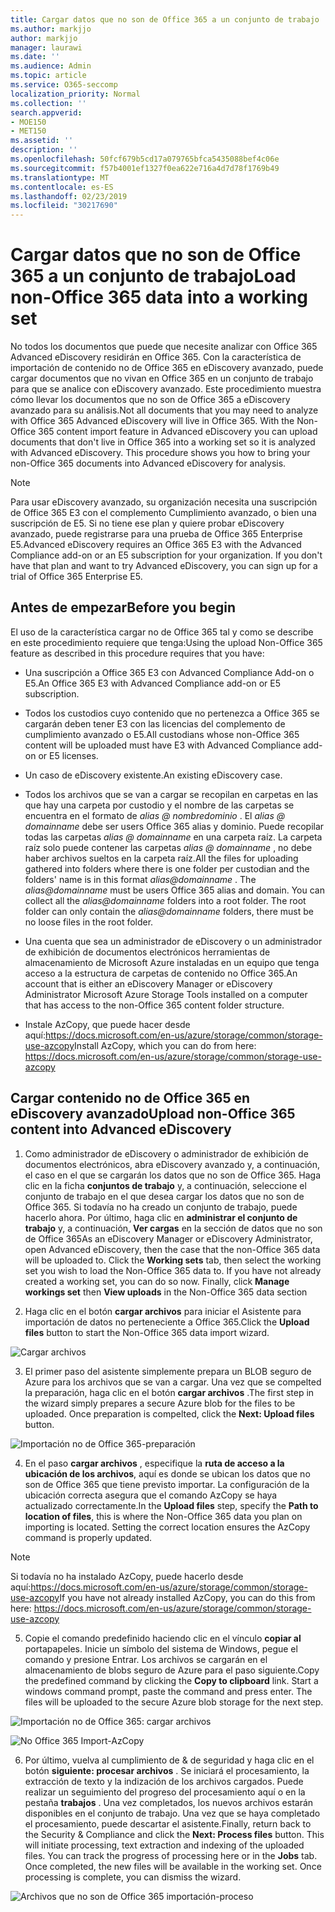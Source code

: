```yaml
---
title: Cargar datos que no son de Office 365 a un conjunto de trabajo
ms.author: markjjo
author: markjjo
manager: laurawi
ms.date: ''
ms.audience: Admin
ms.topic: article
ms.service: O365-seccomp
localization_priority: Normal
ms.collection: ''
search.appverid:
- MOE150
- MET150
ms.assetid: ''
description: ''
ms.openlocfilehash: 50fcf679b5cd17a079765bfca5435088bef4c06e
ms.sourcegitcommit: f57b4001ef1327f0ea622e716a4d7d78f1769b49
ms.translationtype: MT
ms.contentlocale: es-ES
ms.lasthandoff: 02/23/2019
ms.locfileid: "30217690"
---
```

# <a name="load-non-office-365-data-into-a-working-set"></a><span data-ttu-id="d3a35-102">Cargar datos que no son de Office 365 a un conjunto de trabajo</span><span class="sxs-lookup"><span data-stu-id="d3a35-102">Load non-Office 365 data into a working set</span></span>

<span data-ttu-id="d3a35-p101">No todos los documentos que puede que necesite analizar con Office 365 Advanced eDiscovery residirán en Office 365. Con la característica de importación de contenido no de Office 365 en eDiscovery avanzado, puede cargar documentos que no vivan en Office 365 en un conjunto de trabajo para que se analice con eDiscovery avanzado. Este procedimiento muestra cómo llevar los documentos que no son de Office 365 a eDiscovery avanzado para su análisis.</span><span class="sxs-lookup"><span data-stu-id="d3a35-p101">Not all documents that you may need to analyze with Office 365 Advanced eDiscovery will live in Office 365. With the Non-Office 365 content import feature in Advanced eDiscovery you can upload documents that don't live in Office 365 into a working set so it is analyzed with Advanced eDiscovery. This procedure shows you how to bring your non-Office 365 documents into Advanced eDiscovery for analysis.</span></span>

>[!Note]
><span data-ttu-id="d3a35-p102">Para usar eDiscovery avanzado, su organización necesita una suscripción de Office 365 E3 con el complemento Cumplimiento avanzado, o bien una suscripción de E5. Si no tiene ese plan y quiere probar eDiscovery avanzado, puede registrarse para una prueba de Office 365 Enterprise E5.</span><span class="sxs-lookup"><span data-stu-id="d3a35-p102">Advanced eDiscovery requires an Office 365 E3 with the Advanced Compliance add-on or an E5 subscription for your organization. If you don't have that plan and want to try Advanced eDiscovery, you can sign up for a trial of Office 365 Enterprise E5.</span></span>

## <a name="before-you-begin"></a><span data-ttu-id="d3a35-108">Antes de empezar</span><span class="sxs-lookup"><span data-stu-id="d3a35-108">Before you begin</span></span>
<span data-ttu-id="d3a35-109">El uso de la característica cargar no de Office 365 tal y como se describe en este procedimiento requiere que tenga:</span><span class="sxs-lookup"><span data-stu-id="d3a35-109">Using the upload Non-Office 365 feature as described in this procedure requires that you have:</span></span>

- <span data-ttu-id="d3a35-110">Una suscripción a Office 365 E3 con Advanced Compliance Add-on o E5.</span><span class="sxs-lookup"><span data-stu-id="d3a35-110">An Office 365 E3 with Advanced Compliance add-on or E5 subscription.</span></span>

- <span data-ttu-id="d3a35-111">Todos los custodios cuyo contenido que no pertenezca a Office 365 se cargarán deben tener E3 con las licencias del complemento de cumplimiento avanzado o E5.</span><span class="sxs-lookup"><span data-stu-id="d3a35-111">All custodians whose non-Office 365 content will be uploaded must have E3 with Advanced Compliance add-on or E5 licenses.</span></span>

- <span data-ttu-id="d3a35-112">Un caso de eDiscovery existente.</span><span class="sxs-lookup"><span data-stu-id="d3a35-112">An existing eDiscovery case.</span></span>

- <span data-ttu-id="d3a35-p103">Todos los archivos que se van a cargar se recopilan en carpetas en las que hay una carpeta por custodio y el nombre de las carpetas se encuentra en el formato de *alias @ nombredominio* . El *alias @ domainname* debe ser users Office 365 alias y dominio. Puede recopilar todas las carpetas *alias @ domainname* en una carpeta raíz. La carpeta raíz solo puede contener las carpetas *alias @ domainname* , no debe haber archivos sueltos en la carpeta raíz.</span><span class="sxs-lookup"><span data-stu-id="d3a35-p103">All the files for uploading gathered into folders where there is one folder per custodian and the folders' name is in this format *alias@domainname* . The *alias@domainname* must be users Office 365 alias and domain. You can collect all the *alias@domainname* folders into a root folder. The root folder can only contain the *alias@domainname* folders, there must be no loose files in the root folder.</span></span>

- <span data-ttu-id="d3a35-117">Una cuenta que sea un administrador de eDiscovery o un administrador de exhibición de documentos electrónicos herramientas de almacenamiento de Microsoft Azure instaladas en un equipo que tenga acceso a la estructura de carpetas de contenido no Office 365.</span><span class="sxs-lookup"><span data-stu-id="d3a35-117">An account that is either an eDiscovery Manager or eDiscovery Administrator Microsoft Azure Storage Tools installed on a computer that has access to the non-Office 365 content folder structure.</span></span>

- <span data-ttu-id="d3a35-118">Instale AzCopy, que puede hacer desde aquí:https://docs.microsoft.com/en-us/azure/storage/common/storage-use-azcopy</span><span class="sxs-lookup"><span data-stu-id="d3a35-118">Install AzCopy, which you can do from here: https://docs.microsoft.com/en-us/azure/storage/common/storage-use-azcopy</span></span>

## <a name="upload-non-office-365-content-into-advanced-ediscovery"></a><span data-ttu-id="d3a35-119">Cargar contenido no de Office 365 en eDiscovery avanzado</span><span class="sxs-lookup"><span data-stu-id="d3a35-119">Upload non-Office 365 content into Advanced eDiscovery</span></span>

1. <span data-ttu-id="d3a35-p104">Como administrador de eDiscovery o administrador de exhibición de documentos electrónicos, abra eDiscovery avanzado y, a continuación, el caso en el que se cargarán los datos que no son de Office 365.  Haga clic en la ficha **conjuntos de trabajo** y, a continuación, seleccione el conjunto de trabajo en el que desea cargar los datos que no son de Office 365.  Si todavía no ha creado un conjunto de trabajo, puede hacerlo ahora.  Por último, haga clic en **administrar el conjunto de trabajo** y, a continuación, **Ver cargas** en la sección de datos que no son de Office 365</span><span class="sxs-lookup"><span data-stu-id="d3a35-p104">As an eDiscovery Manager or eDiscovery Administrator, open Advanced eDiscovery, then the case that the non-Office 365 data will be uploaded to.  Click the **Working sets** tab, then select the working set you wish to load the Non-Office 365 data to.  If you have not already created a working set, you can do so now.  Finally, click **Manage workings set** then **View uploads** in the Non-Office 365 data section</span></span>

2. <span data-ttu-id="d3a35-124">Haga clic en el botón **cargar archivos** para iniciar el Asistente para importación de datos no perteneciente a Office 365.</span><span class="sxs-lookup"><span data-stu-id="d3a35-124">Click the **Upload files** button to start the Non-Office 365 data import wizard.</span></span>

![Cargar archivos](../media/574f4059-4146-4058-9df3-ec97cf28d7c7.png)

3. <span data-ttu-id="d3a35-p105">El primer paso del asistente simplemente prepara un BLOB seguro de Azure para los archivos que se van a cargar.  Una vez que se compelted la preparación, haga clic en el botón **cargar archivos** .</span><span class="sxs-lookup"><span data-stu-id="d3a35-p105">The first step in the wizard simply prepares a secure Azure blob for the files to be uploaded.  Once preparation is compelted, click the **Next: Upload files** button.</span></span>

![Importación no de Office 365-preparación](../media/0670a347-a578-454a-9b3d-e70ef47aec57.png)
 
4. <span data-ttu-id="d3a35-p106">En el paso **cargar archivos** , especifique la **ruta de acceso a la ubicación de los archivos**, aquí es donde se ubican los datos que no son de Office 365 que tiene previsto importar.  La configuración de la ubicación correcta asegura que el comando AzCopy se haya actualizado correctamente.</span><span class="sxs-lookup"><span data-stu-id="d3a35-p106">In the **Upload files** step, specify the **Path to location of files**, this is where the Non-Office 365 data you plan on importing is located.  Setting the correct location ensures the AzCopy command is properly updated.</span></span>

> [!NOTE]
> <span data-ttu-id="d3a35-131">Si todavía no ha instalado AzCopy, puede hacerlo desde aquí:https://docs.microsoft.com/en-us/azure/storage/common/storage-use-azcopy</span><span class="sxs-lookup"><span data-stu-id="d3a35-131">If you have not already installed AzCopy, you can do this from here: https://docs.microsoft.com/en-us/azure/storage/common/storage-use-azcopy</span></span>

5. <span data-ttu-id="d3a35-p107">Copie el comando predefinido haciendo clic en el vínculo **copiar al** portapapeles. Inicie un símbolo del sistema de Windows, pegue el comando y presione Entrar.  Los archivos se cargarán en el almacenamiento de blobs seguro de Azure para el paso siguiente.</span><span class="sxs-lookup"><span data-stu-id="d3a35-p107">Copy the predefined command by clicking the **Copy to clipboard** link. Start a windows command prompt, paste the command and press enter.  The files will be uploaded to the secure Azure blob storage for the next step.</span></span>

![Importación no de Office 365: cargar archivos](../media/3ea53b5d-7f9b-4dfc-ba63-90a38c14d41a.png)

![No Office 365 Import-AzCopy](../media/504e2dbe-f36f-4f36-9b08-04aea85d8250.png)

6. <span data-ttu-id="d3a35-p108">Por último, vuelva al cumplimiento de & de seguridad y haga clic en el botón **siguiente: procesar archivos** .  Se iniciará el procesamiento, la extracción de texto y la indización de los archivos cargados.  Puede realizar un seguimiento del progreso del procesamiento aquí o en la pestaña **trabajos** .  Una vez completados, los nuevos archivos estarán disponibles en el conjunto de trabajo.  Una vez que se haya completado el procesamiento, puede descartar el asistente.</span><span class="sxs-lookup"><span data-stu-id="d3a35-p108">Finally, return back to the Security & Compliance and click the **Next: Process files** button.  This will initiate processing, text extraction and indexing of the uploaded files.  You can track the progress of processing here or in the **Jobs** tab.  Once completed, the new files will be available in the working set.  Once processing is complete, you can dismiss the wizard.</span></span>

![Archivos que no son de Office 365 importación-proceso](../media/218b1545-416a-4a9f-9b25-3b70e8508f67.png)

